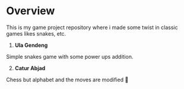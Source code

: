 # Overview
This is my game project repository where i made some twist in classic games likes snakes, etc. 

1. **Ula Gendeng**

Simple snakes game with some power ups addition.

2. **Catur Abjad**

Chess but alphabet and the moves are modified :moyai:
